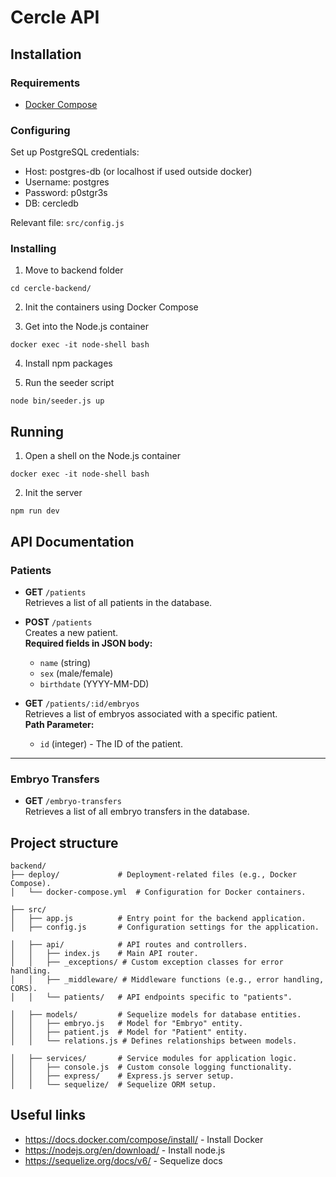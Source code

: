 # Cercle API

## Installation

### Requirements
- [Docker Compose](https://docs.docker.com/compose/install/)

### Configuring
Set up PostgreSQL credentials:
* Host: postgres-db (or localhost if used outside docker)
* Username: postgres
* Password: p0stgr3s
* DB: cercledb

Relevant file: `src/config.js`

### Installing
1. Move to backend folder
```
cd cercle-backend/
```

2. Init the containers using Docker Compose

3. Get into the Node.js container
```
docker exec -it node-shell bash
```

4. Install npm packages

5. Run the seeder script
```
node bin/seeder.js up
```

## Running
1. Open a shell on the Node.js container
```
docker exec -it node-shell bash
```

2. Init the server
```
npm run dev
```

## API Documentation

### Patients
- **GET** `/patients`  
  Retrieves a list of all patients in the database.

- **POST** `/patients`  
  Creates a new patient.  
  **Required fields in JSON body:**  
  - `name` (string)  
  - `sex` (male/female)  
  - `birthdate` (YYYY-MM-DD)

- **GET** `/patients/:id/embryos`  
  Retrieves a list of embryos associated with a specific patient.  
  **Path Parameter:**  
  - `id` (integer) - The ID of the patient.

---

### Embryo Transfers
- **GET** `/embryo-transfers`  
  Retrieves a list of all embryo transfers in the database.


## Project structure
```
backend/
├── deploy/             # Deployment-related files (e.g., Docker Compose).
│   └── docker-compose.yml  # Configuration for Docker containers.

├── src/                
│   ├── app.js          # Entry point for the backend application.
│   ├── config.js       # Configuration settings for the application.

│   ├── api/            # API routes and controllers.
│   │   ├── index.js    # Main API router.
│   │   ├── _exceptions/ # Custom exception classes for error handling.
│   │   ├── _middleware/ # Middleware functions (e.g., error handling, CORS).
│   │   └── patients/   # API endpoints specific to "patients".

│   ├── models/         # Sequelize models for database entities.
│   │   ├── embryo.js   # Model for "Embryo" entity.
│   │   ├── patient.js  # Model for "Patient" entity.
│   │   └── relations.js # Defines relationships between models.

│   ├── services/       # Service modules for application logic.
│   │   ├── console.js  # Custom console logging functionality.
│   │   ├── express/    # Express.js server setup.
│   │   └── sequelize/  # Sequelize ORM setup.
```

## Useful links
- https://docs.docker.com/compose/install/ - Install Docker
- https://nodejs.org/en/download/ - Install node.js
- https://sequelize.org/docs/v6/ - Sequelize docs